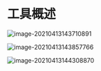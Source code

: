 # 工具概述

![image-20210413143710891](https://github.com/MrL5z2k0/zkNode/blob/main/images/image-20210413143710891.png)

![image-20210413143857766](https://github.com/MrL5z2k0/zkNode/blob/main/images/image-20210413143857766.png)

![image-20210413144308870](https://github.com/MrL5z2k0/zkNode/blob/main/images/image-20210413144308870.png)